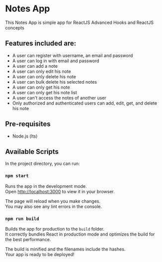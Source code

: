 # Notes App

This Notes App is simple app for ReactJS Advanced Hooks and ReactJS concepts

## Features included are:
  - A user can register with username, an email and password  
  - A user can log in with email and password  
  - A user can add a note  
  - A user can only edit his note  
  - A user can only delete his note
  - A user can bulk delete his selected notes 
  - A user can only get his note  
  - A user can only get his note list  
  - A user can't access the notes of another user  
  - Only authorized and authenticated users can add, edit, get, and delete his note

## Pre-requisites
  - Node.js (lts)

## Available Scripts

In the project directory, you can run:

### `npm start`

Runs the app in the development mode.\
Open [http://localhost:3000](http://localhost:3000) to view it in your browser.

The page will reload when you make changes.\
You may also see any lint errors in the console.

### `npm run build`

Builds the app for production to the `build` folder.\
It correctly bundles React in production mode and optimizes the build for the best performance.

The build is minified and the filenames include the hashes.\
Your app is ready to be deployed!